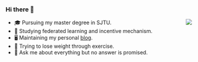 ### Hi there 👋
<img align="right" src="https://github-readme-stats.vercel.app/api?username=ifarewell&show_icons=true&icon_color=CE1D2D&text_color=718096&bg_color=ffffff&hide_title=true" />

* 🎓 Pursuing my master degree in SJTU.
* 🌱 Studying federated learning and incentive mechanism.
* 🖥️ Maintaining my personal [blog]("https://ifarewell.xyz").
* 💪 Trying to lose weight through exercise.
* 💬 Ask me about everything but no answer is promised.

